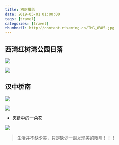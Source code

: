 ```yaml
---
title: 初识摄影
date: 2019-05-01 01:00:00
tags: [travel]
categories: [travel]
thumbnail: http://content.riseming.cn/IMG_0385.jpg
---
```

## 西湾红树湾公园日落
![](http://content.riseming.cn/IMG_0211.jpg)

![](http://content.riseming.cn/IMG_0198.jpg)

## 汉中桥南
![](http://content.riseming.cn/IMG_0324.jpg)

![](http://content.riseming.cn/IMG_0361.jpg)
- 夹缝中的一朵花

![](http://content.riseming.cn/IMG_0385.jpg)

> 生活并不缺少美，只是缺少一副发现美的眼睛！！！
